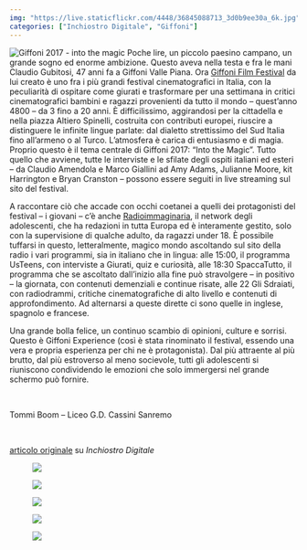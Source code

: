 ```yaml
---
img: "https://live.staticflickr.com/4448/36845088713_3d0b9ee30a_6k.jpg"
categories: ["Inchiostro Digitale", "Giffoni"]
---
```

<img src="{{ page.img }}" alt="Giffoni 2017 - into the magic" title="Giffoni 2017 - into the magic" />
<!--more-->
Poche lire, un piccolo paesino campano, un grande sogno ed enorme ambizione. Questo aveva nella testa e fra le mani Claudio Gubitosi, 47 anni fa a Giffoni Valle Piana. Ora <a href="http://www.giffonifilmfestival.it/" rel="noopener" target="_blank">Giffoni Film Festival</a> da lui creato è uno fra i più grandi festival cinematografici in Italia, con la peculiarità di ospitare come giurati e trasformare per una settimana in critici cinematografici bambini e ragazzi provenienti da tutto il mondo – quest’anno 4800 – da 3 fino a 20 anni. È difficilissimo, aggirandosi per la cittadella e nella piazza Altiero Spinelli, costruita con contributi europei, riuscire a distinguere le infinite lingue parlate: dal dialetto strettissimo del Sud Italia fino all’armeno o al Turco. L’atmosfera è carica di entusiasmo e di magia. Proprio questo è il tema centrale di Giffoni 2017: “Into the Magic”. Tutto quello che avviene, tutte le interviste e le sfilate degli ospiti italiani ed esteri – da Claudio Amendola e Marco Giallini ad Amy Adams, Julianne Moore, kit Harrington e Bryan Cranston – possono essere seguiti in live streaming sul sito del festival.

A raccontare ciò che accade con occhi coetanei a quelli dei protagonisti del festival – i giovani – c’è anche <a href="http://www.radioimmaginaria.it/" rel="noopener" target="_blank">Radioimmaginaria</a>, il network degli adolescenti, che ha redazioni in tutta Europa ed è interamente gestito, solo con la supervisione di qualche adulto, da ragazzi under 18. È possibile tuffarsi in questo, letteralmente, magico mondo ascoltando sul sito della radio i vari programmi, sia in italiano che in lingua: alle 15:00, il programma UsTeens, con interviste a Giurati, quiz e curiosità, alle 18:30 SpaccaTutto, il programma che se ascoltato dall’inizio alla fine può stravolgere – in positivo – la giornata, con contenuti demenziali e continue risate, alle 22 Gli Sdraiati, con radiodrammi, critiche cinematografiche di alto livello e contenuti di approfondimento. Ad alternarsi a queste dirette ci sono quelle in inglese, spagnolo e francese.

Una grande bolla felice, un continuo scambio di opinioni, culture e sorrisi. Questo è Giffoni Experience (così è stata rinominato il festival, essendo una vera e propria esperienza per chi ne è protagonista). Dal più attraente al più brutto, dal più estroverso al meno socievole, tutti gli adolescenti si riuniscono condividendo le emozioni che solo immergersi nel grande schermo può fornire.

<br>

Tommi Boom – Liceo G.D. Cassini Sanremo

<br />

<a href="https://web.archive.org/web/20200428134502/https://www.rivieratime.news/lentusiasmo-la-magia-del-giffoni-film-festival/" rel="noopener noreferrer" target="_blank">articolo originale</a> su _Inchiostro Digitale_

<figure><img src="https://live.staticflickr.com/4485/37255814190_7757779b27_6k.jpg" /></figure>
<figure><img src="https://live.staticflickr.com/4482/36802541534_c53c3835c9_6k.jpg" /></figure>
<figure><img src="https://live.staticflickr.com/876/41347107772_117bbe1b10_6k.jpg" /></figure>
<figure><img src="https://live.staticflickr.com/870/41347355172_3276540d96_6k.jpg" /></figure>
<figure><img src="https://live.staticflickr.com/871/40675844014_194a3d51f0_6k.jpg" /></figure>
